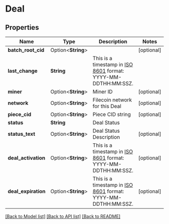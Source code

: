 # Deal

## Properties

Name | Type | Description | Notes
------------ | ------------- | ------------- | -------------
**batch_root_cid** | Option<**String**> |  | [optional]
**last_change** | **String** | This is a timestamp in [ISO 8601](https://en.wikipedia.org/wiki/ISO_8601) format: YYYY-MM-DDTHH:MM:SSZ. | 
**miner** | Option<**String**> | Miner ID | [optional]
**network** | Option<**String**> | Filecoin network for this Deal | [optional]
**piece_cid** | Option<**String**> | Piece CID string | [optional]
**status** | **String** | Deal Status | 
**status_text** | Option<**String**> | Deal Status Description | [optional]
**deal_activation** | Option<**String**> | This is a timestamp in [ISO 8601](https://en.wikipedia.org/wiki/ISO_8601) format: YYYY-MM-DDTHH:MM:SSZ. | [optional]
**deal_expiration** | Option<**String**> | This is a timestamp in [ISO 8601](https://en.wikipedia.org/wiki/ISO_8601) format: YYYY-MM-DDTHH:MM:SSZ. | [optional]

[[Back to Model list]](../README.md#documentation-for-models) [[Back to API list]](../README.md#documentation-for-api-endpoints) [[Back to README]](../README.md)


